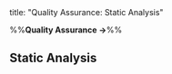 <frontmatter>
title: "Quality Assurance: Static Analysis"
</frontmatter>

<link rel="stylesheet" href="{{baseUrl}}/css/textbook.css">

<div class="website-content" id="all">

%%**Quality Assurance →**%%

## Static Analysis

<div id="main">

<include src="what/embed.md" boilerplate  />

</div>

</div>
